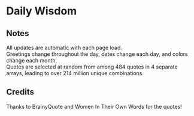 # Daily Wisdom

## Notes
All updates are automatic with each page load.  
Greetings change throughout the day, dates change each day, and colors change each month.  
Quotes are selected at random from among 484 quotes in 4 separate arrays, leading to over 214 million unique combinations.

## Credits
Thanks to BrainyQuote and Women In Their Own Words for the quotes!